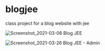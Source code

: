 # blogjee
class project for a blog website with jee 

![Screenshot_2021-03-06 Blog JEE](https://user-images.githubusercontent.com/74367348/110200697-78496180-7e5f-11eb-9d41-2d533ec9c4a3.png)

![Screenshot_2021-03-26 Blog JEE - Admin](https://user-images.githubusercontent.com/74367348/112612655-76037300-8e1f-11eb-9838-7702a0e3bb9a.png)

